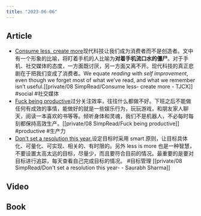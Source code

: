 ```yaml
---
title: "2023-06-06"
---
```

## Article
- [Consume less, create more](https://blog.tjcx.me/p/consume-less-create-more)现代科技让我们成为消费者而不是创造者。文中有一个形象的比喻，将盯着手机的人比喻为**对着手机流口水的僵尸**。对于手机、社交媒体的态度，一方面既讨厌，另一方面又离不开。现代科技的真正悲剧在于把我们变成了消费者。We equate _reading_ with _self improvement_, even though we forget most of what we’ve read, and what we remember isn’t useful.[[private/08 SimpRead/Consume less- create more - TJCX]] #social #社交媒体
- [Fuck being productive](https://dostoynikov.bearblog.dev/fuck-being-productive/)过分关注效率，往往什么都做不好。下班之后不能做任何有成效的事情，能做好的就是一些娱乐行为，玩玩游戏，和朋友家人聊天，阅读一本喜欢的书等等。倾听身体和灵魂，我们不是机器人，不必每时每刻都保持高效生产。[[private/08 SimpRead/Fuck being productive]] #productive #生产力
- [Don't set a resolution this year.](https://www.itsjzt.com/posts/dont-set-a-resolution-this-year)设定目标时采用 smart 原则，让目标具体化、可量化、可实现、相关的、有时限的。另外 less is more 也是一种智慧，不要设置太高太远的目标，尽量少，而且要符合目前的情况。最重要的是要对目标进行追踪，每天查看自己完成目标的情况。 #目标管理 [[private/08 SimpRead/Don't set a resolution this year- - Saurabh Sharma]]

## Video

## Book


